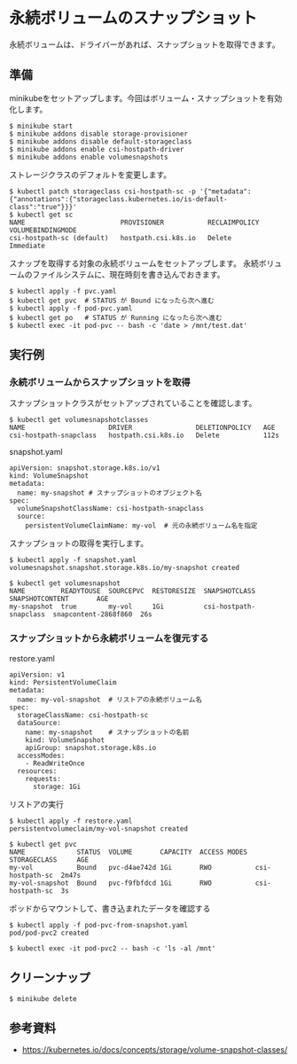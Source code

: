 # 永続ボリュームのスナップショット
永続ボリュームは、ドライバーがあれば、スナップショットを取得できます。

## 準備
minikubeをセットアップします。今回はボリューム・スナップショットを有効化します。
```
$ minikube start
$ minikube addons disable storage-provisioner
$ minikube addons disable default-storageclass
$ minikube addons enable csi-hostpath-driver
$ minikube addons enable volumesnapshots
```

ストレージクラスのデフォルトを変更します。
```
$ kubectl patch storageclass csi-hostpath-sc -p '{"metadata": {"annotations":{"storageclass.kubernetes.io/is-default-class":"true"}}}'
$ kubectl get sc
NAME                        PROVISIONER           RECLAIMPOLICY   VOLUMEBINDINGMODE
csi-hostpath-sc (default)   hostpath.csi.k8s.io   Delete          Immediate
```

スナップを取得する対象の永続ボリュームをセットアップします。
永続ボリュームのファイルシステムに、現在時刻を書き込んでおきます。
```
$ kubectl apply -f pvc.yaml 
$ kubectl get pvc  # STATUS が Bound になったら次へ進む
$ kubectl apply -f pod-pvc.yaml 
$ kubectl get po   # STATUS が Running になったら次へ進む
$ kubectl exec -it pod-pvc -- bash -c 'date > /mnt/test.dat'
```

## 実行例
### 永続ボリュームからスナップショットを取得

スナップショットクラスがセットアップされていることを確認します。
```
$ kubectl get volumesnapshotclasses
NAME                     DRIVER                DELETIONPOLICY   AGE
csi-hostpath-snapclass   hostpath.csi.k8s.io   Delete           112s
```


snapshot.yaml
```
apiVersion: snapshot.storage.k8s.io/v1
kind: VolumeSnapshot
metadata:
  name: my-snapshot # スナップショットのオブジェクト名
spec:
  volumeSnapshotClassName: csi-hostpath-snapclass
  source:
    persistentVolumeClaimName: my-vol  # 元の永続ボリューム名を指定
```


スナップショットの取得を実行します。
```
$ kubectl apply -f snapshot.yaml 
volumesnapshot.snapshot.storage.k8s.io/my-snapshot created

$ kubectl get volumesnapshot
NAME         READYTOUSE  SOURCEPVC  RESTORESIZE  SNAPSHOTCLASS           SNAPSHOTCONTENT       AGE
my-snapshot  true        my-vol     1Gi          csi-hostpath-snapclass  snapcontent-2868f860  26s
```


### スナップショットから永続ボリュームを復元する

restore.yaml 
```
apiVersion: v1
kind: PersistentVolumeClaim
metadata:
  name: my-vol-snapshot  # リストアの永続ボリューム名
spec:
  storageClassName: csi-hostpath-sc
  dataSource:
    name: my-snapshot    # スナップショットの名前
    kind: VolumeSnapshot
    apiGroup: snapshot.storage.k8s.io
  accessModes:
    - ReadWriteOnce
  resources:
    requests:
      storage: 1Gi
```


リストアの実行
```
$ kubectl apply -f restore.yaml 
persistentvolumeclaim/my-vol-snapshot created

$ kubectl get pvc
NAME             STATUS  VOLUME       CAPACITY  ACCESS MODES  STORAGECLASS     AGE
my-vol           Bound   pvc-d4ae742d 1Gi       RWO           csi-hostpath-sc  2m47s
my-vol-snapshot  Bound   pvc-f9fbfdcd 1Gi       RWO           csi-hostpath-sc  3s
```

ポッドからマウントして、書き込まれたデータを確認する
```
$ kubectl apply -f pod-pvc-from-snapshot.yaml
pod/pod-pvc2 created

$ kubectl exec -it pod-pvc2 -- bash -c 'ls -al /mnt'
```


## クリーンナップ
```
$ minikube delete
```


## 参考資料
- https://kubernetes.io/docs/concepts/storage/volume-snapshot-classes/

